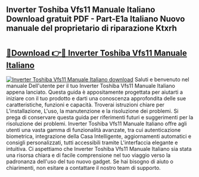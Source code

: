 ## Inverter Toshiba Vfs11 Manuale Italiano Download gratuit PDF - Part-E1a Italiano Nuovo manuale del proprietario di riparazione Ktxrh

# <h2><a href="http://df9bmsw.blite.top/?on=Inverter+Toshiba+Vfs11+Manuale+Italiano">🔗Download 👉🔴 Inverter Toshiba Vfs11 Manuale Italiano</a></h2>

[![Inverter Toshiba Vfs11 Manuale Italiano download](https://i.imgur.com/lujVjoI.png)](http://df9bmsw.blite.top/?on=Inverter+Toshiba+Vfs11+Manuale+Italiano)
Saluti e benvenuto nel manuale Dell'utente per il tuo Inverter Toshiba Vfs11 Manuale Italiano appena lanciato. Questa guida è appositamente progettata per aiutarti a iniziare con il tuo prodotto e darti una conoscenza approfondita delle sue caratteristiche, funzioni e capacità. Troverai istruzioni chiare per L'installazione, L'uso, la manutenzione e la risoluzione dei problemi. Si prega di conservare questa guida per riferimenti futuri e suggerimenti per la risoluzione dei problemi. Inverter Toshiba Vfs11 Manuale Italiano offre agli utenti una vasta gamma di funzionalità avanzate, tra cui autenticazione biometrica, integrazione della Casa Intelligente, aggiornamenti automatici e consigli personalizzati, tutti accessibili tramite L'interfaccia elegante e intuitiva. Ci aspettiamo che Inverter Toshiba Vfs11 Manuale Italiano sia stata una risorsa chiara e di facile comprensione nel tuo viaggio verso la padronanza dell'uso del tuo nuovo gadget. Se hai bisogno di aiuto o chiarimenti, non esitare a contattare il nostro team di supporto.
